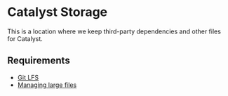 # Catalyst Storage

This is a location where we keep third-party dependencies and other files for Catalyst.

## Requirements

- [Git LFS](https://git-lfs.github.com/)
- [Managing large files](https://docs.github.com/en/repositories/working-with-files/managing-large-files/configuring-git-large-file-storage)